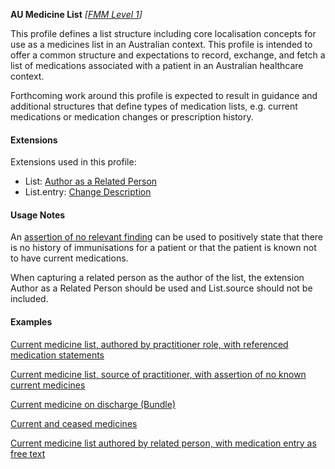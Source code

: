 **AU Medicine List**  *[[FMM Level 1](guidance.html)]*

This profile defines a list structure including core localisation concepts for use as a medicines list in an Australian context. This profile is intended to offer a common structure and expectations to record, exchange, and fetch a list of medications associated with a patient in an Australian healthcare context. 

Forthcoming work around this profile is expected to result in guidance and additional structures that define types of medication lists, e.g. current medications or medication changes or prescription history. 


#### Extensions

Extensions used in this profile:
* List: [Author as a Related Person](StructureDefinition-author-related-person.html)
* List.entry: [Change Description](StructureDefinition-change-description.html)


#### Usage Notes
An [assertion of no relevant finding](StructureDefinition-au-norelevantfinding.html) can be used to positively state that there is no history of immunisations for a patient or that the patient is known not to have current medications.

When capturing a related person as the author of the list, the extension Author as a Related Person should be used and List.source should not be included.


#### Examples

[Current medicine list, authored by practitioner role, with referenced medication statements](List-e0a6c4a6-4e97-11e9-8647-d663bd873d93.html)

[Current medicine list, source of practitioner, with assertion of no known current medicines](List-bdaf4fda-4e98-11e9-8647-d663bd873d93.html)

[Current medicine on discharge (Bundle)](Bundle-9309d080-4e97-11e9-8647-d663bd873d93.html)

[Current and ceased medicines](List-0ebc46a8-4ea8-11e9-8647-d663bd873d93.html)

[Current medicine list authored by related person, with medication entry as free text](List-example3.html)

